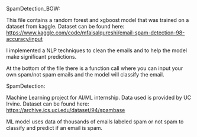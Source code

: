SpamDetection_BOW:

This file contains a random forest and xgboost model that was trained on a dataset from kaggle. 
Dataset can be found here: https://www.kaggle.com/code/mfaisalqureshi/email-spam-detection-98-accuracy/input

I implemented a NLP techniques to clean the emails and to help the model make significant predictions.

At the bottom of the file there is a function call where you can input your own spam/not spam emails and the model
will classify the email.

SpamDetection:

Machine Learning project for AI/ML internship.
Data used is provided by UC Irvine. Dataset can be found here: https://archive.ics.uci.edu/dataset/94/spambase

ML model uses data of thousands of emails labeled spam or not spam to classify and predict if an email is spam.
